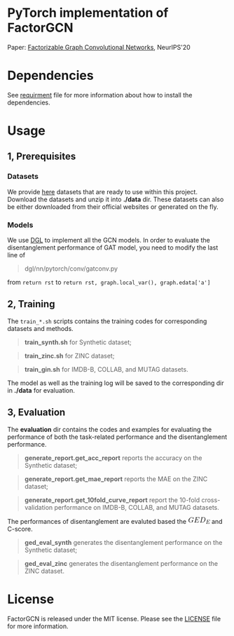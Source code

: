 # PyTorch implementation of FactorGCN

Paper: [Factorizable Graph Convolutional Networks](), NeurIPS'20

# Dependencies

See [requirment](requirment.txt) file for more information
about how to install the dependencies.

# Usage

## 1, Prerequisites

### Datasets

We provide [here](https://drive.google.com/file/d/1WeSVyzftUCcLm6q_U-g5Wzka5WUB-TIy/view?usp=sharing) 
datasets that are ready to use
within this project.
Download the datasets and unzip it into
**./data** dir.
These datasets can also be either 
downloaded from their official websites 
or generated on the fly.

### Models

We use [DGL](https://www.dgl.ai/) to 
implement all the GCN models. 
In order to evaluate the disentanglement performance of GAT model, 
you need to modify the last line of 

> dgl/nn/pytorch/conv/gatconv.py

from
`return rst`
to
`return rst, graph.local_var(), graph.edata['a']`

## 2, Training

The `train_*.sh` scripts contains the training codes for corresponding datasets and methods. 

> **train_synth.sh** for Synthetic dataset;

> **train_zinc.sh** for ZINC dataset;

> **train_gin.sh** for IMDB-B, COLLAB, and MUTAG datasets.

The model as well as the training log
will be saved to the corresponding dir in **./data** for evaluation.

## 3, Evaluation

The **evaluation** dir contains the codes and examples for evaluating the performance of
both the task-related performance and the disentanglement performance.

> **generate_report.get_acc_report** reports the accuracy on the 
Synthetic dataset;

> **generate_report.get_mae_report** reports the MAE on the ZINC dataset;

> **generate_report.get_10fold_curve_report** report the 10-fold cross-validation performance on IMDB-B, COLLAB, and MUTAG datasets.

The performances of disentanglement are evaluted
based the ![](./asserts/ged_e.gif) and C-score.

> **ged_eval_synth** generates the disentanglement performance
on the Synthetic dataset;

> **ged_eval_zinc** generates the disentanglement performance
on the ZINC dataset.

# License

FactorGCN is released under the MIT license. Please see the [LICENSE](LICENSE) file for more information.
